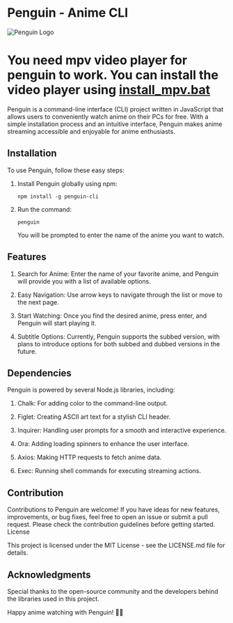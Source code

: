 # Penguin - Anime CLI

![Penguin Logo](https://i.postimg.cc/d37qkR7b/Penguin-logo.png)

# You need mpv video player for penguin to work. You can install the video player using [install_mpv.bat](https://rawcdn.githack.com/IJPenguin/Penguin-Cli/bacd6521ec7e540a458027a30d39018fc6ad01cb/bin/install_mpv.bat)

Penguin is a command-line interface (CLI) project written in JavaScript that allows users to conveniently watch anime on their PCs for free. With a simple installation process and an intuitive interface, Penguin makes anime streaming accessible and enjoyable for anime enthusiasts.

## Installation

To use Penguin, follow these easy steps:

1. Install Penguin globally using npm:

    ```
    npm install -g penguin-cli
    ```

2. Run the command:

    ```
    penguin
    ```

    You will be prompted to enter the name of the anime you want to watch.

## Features

1. Search for Anime: Enter the name of your favorite anime, and Penguin will provide you with a list of available options.

2. Easy Navigation: Use arrow keys to navigate through the list or move to the next page.

3. Start Watching: Once you find the desired anime, press enter, and Penguin will start playing it.

4. Subtitle Options: Currently, Penguin supports the subbed version, with plans to introduce options for both subbed and dubbed versions in the future.

## Dependencies

Penguin is powered by several Node.js libraries, including:

1. Chalk: For adding color to the command-line output.

2. Figlet: Creating ASCII art text for a stylish CLI header.

3. Inquirer: Handling user prompts for a smooth and interactive experience.

4. Ora: Adding loading spinners to enhance the user interface.

5. Axios: Making HTTP requests to fetch anime data.

6. Exec: Running shell commands for executing streaming actions.

## Contribution

Contributions to Penguin are welcome! If you have ideas for new features, improvements, or bug fixes, feel free to open an issue or submit a pull request. Please check the contribution guidelines before getting started.
License

This project is licensed under the MIT License - see the LICENSE.md file for details.

## Acknowledgments

Special thanks to the open-source community and the developers behind the libraries used in this project.

Happy anime watching with Penguin! 🐧✨
